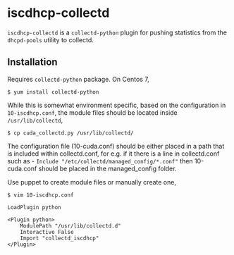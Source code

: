 # iscdhcp-collectd

`iscdhcp-collectd` is a `collectd-python` plugin for pushing statistics from 
the `dhcpd-pools` utility to collectd. 

## Installation

Requires `collectd-python` package. On Centos 7,

    $ yum install collectd-python

While this is somewhat environment specific, based on the configuration 
in `10-iscdhcp.conf`, the module files should be located inside `/usr/lib/collectd`,

    $ cp cuda_collectd.py /usr/lib/collectd/

The configuration file (10-cuda.conf) should be either placed in a path that is
included within collectd.conf, for e.g. if it there is a line in collectd.conf
such as - 
``` Include "/etc/collectd/managed_config/*.conf" ``` 
then 10-cuda.conf should be placed in the managed_config folder.
    
Use puppet to create module files or manually create one,    

    $ vim 10-iscdhcp.conf
    
    LoadPlugin python		
		
    <Plugin python>		
        ModulePath "/usr/lib/collectd.d"
        Interactive False		
        Import "collectd_iscdhcp"		
    </Plugin>
